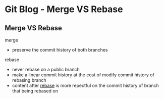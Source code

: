 # Git Blog - Merge VS Rebase

## Merge VS Rebase

merge

- preserve the commit history of both branches

rebase

- never rebase on a public branch
- make a linear commit history at the cost of modify commit history of rebasing branch
- content after [rebase](git-rebase.md) is more repectful on the commit history of branch that being rebased on

